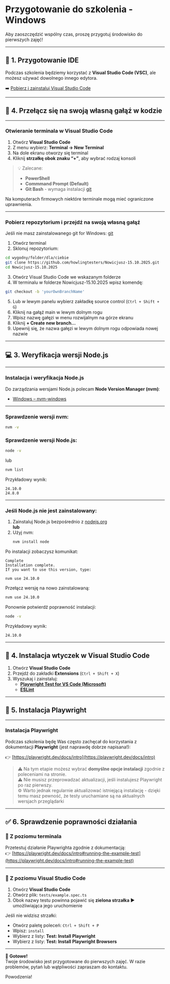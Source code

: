 # Przygotowanie do szkolenia - Windows

Aby zaoszczędzić wspólny czas, proszę przygotuj środowisko do pierwszych zajęć!  

---

## 🧰 1. Przygotowanie IDE

Podczas szkolenia będziemy korzystać z **Visual Studio Code (VSC)**, ale możesz używać dowolnego innego edytora.

➡️ [Pobierz i zainstaluj Visual Studio Code](https://code.visualstudio.com/)

---

## 🌿 4. Przełącz się na swoją własną gałąź w kodzie

---

### Otwieranie terminala w Visual Studio Code

1. Otwórz **Visual Studio Code**  
2. Z menu wybierz: **Terminal → New Terminal**  
3. Na dole ekranu otworzy się terminal  
4. Kliknij **strzałkę obok znaku “+”**, aby wybrać rodzaj konsoli  
> 💡 Zalecane:  
> - **PowerShell**
> - **Commmand Prompt (Default)**
> - **Git Bash** - wymaga instalacji [git](https://git-scm.com/downloads/win)

Na komputerach firmowych niektóre terminale mogą mieć ograniczone uprawnienia.

---

### Pobierz repozytorium i przejdź na swoją własną gałąź

Jeśli nie masz zainstalowanego git for Windows: [git](https://git-scm.com/downloads/win)

1. Otwórz terminal   
2. Sklonuj repozytorium:
```sh
cd wygodny/folder/dla/ciebie
git clone https://github.com/howlingtesters/Nowicjusz-15.10.2025.git
cd Nowicjusz-15.10.2025
```
3. Otwórz Visual Studio Code we wskazanym folderze 
4. W terminalu w folderze Nowicjusz-15.10.2025 wpisz komendę:
```sh
git checkout -b 'yourOwnBranchName'
```
5. Lub w lewym panelu wybierz zakładkę source control (`Ctrl + Shift + G`)
6. Kliknij na gałąź main w lewym dolnym rogu
7. Wpisz nazwę gałęzi w menu rozwijalnym na górze ekranu
8. Kliknij **+ Create new branch...**
9. Upewnij się, że nazwa gałęzi w lewym dolnym rogu odpowiada nowej nazwie

---

## 💻 3. Weryfikacja wersji Node.js

---

### Instalacja i weryfikacja Node.js

Do zarządzania wersjami Node.js polecam **Node Version Manager (nvm)**:

- [Windows – nvm-windows](https://github.com/coreybutler/nvm-windows)

---

### Sprawdzenie wersji nvm:
```sh
nvm -v
```

### Sprawdzenie wersji Node.js:
```sh
node -v
```
lub
```sh
nvm list
```

Przykładowy wynik:
```
24.10.0
24.8.0
```

---

### Jeśli Node.js nie jest zainstalowany:

1. Zainstaluj Node.js bezpośrednio z [nodejs.org](https://nodejs.org/en)  
   **lub**
2. Użyj nvm:
   ```sh
   nvm install node
   ```

Po instalacji zobaczysz komunikat:
```
Complete
Installation complete.
If you want to use this version, type:

nvm use 24.10.0
```

Przełącz wersję na nowo zainstalowaną:
```sh
nvm use 24.10.0
```

Ponownie potwierdź poprawność instalacji:
```sh
node -v
```

Przykładowy wynik:
```
24.10.0
```

---

## 🔌 4. Instalacja wtyczek w Visual Studio Code

1. Otwórz **Visual Studio Code**  
2. Przejdź do zakładki **Extensions** (`Ctrl + Shift + X`)  
3. Wyszukaj i zainstaluj:
   - [**Playwright Test for VS Code (Microsoft)**](https://marketplace.visualstudio.com/items?itemName=ms-playwright.playwright)
   - [**ESLint**](https://marketplace.visualstudio.com/items?itemName=dbaeumer.vscode-eslint)

---

## 🧪 5. Instalacja Playwright

---

### Instalacja Playwright

Podczas szkolenia będę Was często zachęcał do korzystania z dokumentacji **Playwright** (jest naprawdę dobrze napisana!):

👉 [https://playwright.dev/docs/intro](https://playwright.dev/docs/intro)

> ⚠️ Na tym etapie możesz wybrać **domyślne opcje instalacji** zgodnie z poleceniami na stronie.  
> ⚠️ Nie musisz przeprowadzać aktualizacji, jeśli instalujesz Playwright po raz pierwszy.  
> ⚙️ Warto jednak regularnie aktualizować istniejącą instalację - dzięki temu masz pewność, że testy uruchamiane są na aktualnych wersjach przeglądarki

---

## ✅ 6. Sprawdzenie poprawności działania

### 🔹 Z poziomu terminala

Przetestuj działanie Playwrighta zgodnie z dokumentacją:  
👉 [https://playwright.dev/docs/intro#running-the-example-test](https://playwright.dev/docs/intro#running-the-example-test)

---

### 🔹 Z poziomu Visual Studio Code

1. Otwórz **Visual Studio Code**  
2. Otwórz plik: `tests/example.spec.ts`  
3. Obok nazwy testu powinna pojawić się **zielona strzałka ▶️** umożliwiająca jego uruchomienie  

Jeśli nie widzisz strzałki:
- Otwórz paletę poleceń: `Ctrl + Shift + P`
- Wpisz: `install`
- Wybierz z listy: **Test: Install Playwright**
- Wybierz z listy: **Test: Install Playwright Browsers**

---

🎉 **Gotowe!**  
Twoje środowisko jest przygotowane do pierwszych zajęć.
W razie problemów, pytań lub wątpliwości zapraszam do kontaktu.

Powodzenia!
